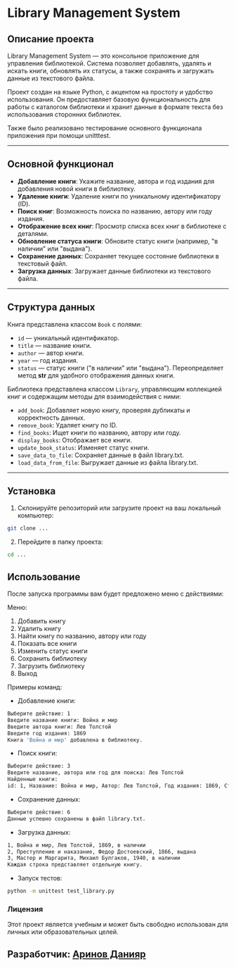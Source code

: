 # Library Management System

## Описание проекта

Library Management System — это консольное приложение для управления библиотекой. Система позволяет добавлять, удалять и искать книги, обновлять их статусы, а также сохранять и загружать данные из текстового файла.

Проект создан на языке Python, с акцентом на простоту и удобство использования. Он предоставляет базовую функциональность для работы с каталогом библиотеки и хранит данные в формате текста без использования сторонних библиотек.

Также было реализовано тестирование основного функционала приложения при помощи unitttest.

---
## Основной функционал
- **Добавление книги**: Укажите название, автора и год издания для добавления новой книги в библиотеку.
- **Удаление книги**: Удаление книги по уникальному идентификатору (ID).
- **Поиск книг**: Возможность поиска по названию, автору или году издания.
- **Отображение всех книг**: Просмотр списка всех книг в библиотеке с деталями.
- **Обновление статуса книги**: Обновите статус книги (например, "в наличии" или "выдана").
- **Сохранение данных**: Сохраняет текущее состояние библиотеки в текстовый файл.
- **Загрузка данных**: Загружает данные библиотеки из текстового файла.
---

## Структура данных

Книга представлена классом `Book` с полями:
- `id` — уникальный идентификатор.
- `title` — название книги.
- `author` — автор книги.
- `year` — год издания.
- `status` — статус книги ("в наличии" или "выдана").
Переопределяет метод __str__ для удобного отображения данных книги.


Библиотека представлена классом `Library`, управляющим коллекцией книг и содержащим методы для взаимодействия с ними:     
- `add_book`: Добавляет новую книгу, проверяя дубликаты и корректность данных.
- `remove_book`: Удаляет книгу по ID.
- `find_books`: Ищет книги по названию, автору или году.
- `display_books`: Отображает все книги.
- `update_book_status`: Изменяет статус книги.
- `save_data_to_file`: Сохраняет данные в файл library.txt.
-  `load_data_from_file`: Выгружает данные из файла library.txt.

---

## Установка
1. Склонируйте репозиторий или загрузите проект на ваш локальный компьютер:
```bash 
git clone ...
``` 
2. Перейдите в папку проекта:
 ```bash 
cd ...
```
   
## Использование
После запуска программы вам будет предложено меню с действиями:

Меню:
1. Добавить книгу            
2. Удалить книгу              
3. Найти книгу по названию, автору или году                 
4. Показать все книги                
5. Изменить статус книги                  
6. Сохранить библиотеку                  
7. Загрузить библиотеку                
8. Выход
                 
Примеры команд:               
- Добавление книги:
```bash
Выберите действие: 1           
Введите название книги: Война и мир             
Введите автора книги: Лев Толстой              
Введите год издания: 1869             
Книга 'Война и мир' добавлена в библиотеку.            
```

- Поиск книги:
```bash
Выберите действие: 3
Введите название, автора или год для поиска: Лев Толстой
Найденные книги:
id: 1, Название: Война и мир, Автор: Лев Толстой, Год издания: 1869, Статус: в наличии
```
- Сохранение данных:
```bash
Выберите действие: 6
Данные успешно сохранены в файл library.txt.
```

- Загрузка данных:
```bash
1, Война и мир, Лев Толстой, 1869, в наличии
2, Преступление и наказание, Федор Достоевский, 1866, выдана
3, Мастер и Маргарита, Михаил Булгаков, 1940, в наличии
Каждая строка представляет отдельную книгу.
```

- Запуск тестов:
```bash
python -m unittest test_library.py
```

### Лицензия
Этот проект является учебным и может быть свободно использован для личных или образовательных целей.

## Разработчик: [Аринов Данияр](https://github.com/vegitobluefan)